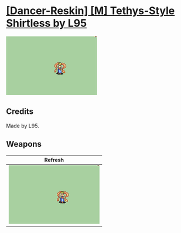 # [\[Dancer-Reskin\] \[M\] Tethys-Style Shirtless by L95](./)

<img src="./8.%20Refresh/Refresh_000.png" alt="[Dancer-Reskin] [M] Tethys-Style Shirtless by L95 standing" />

## Credits

Made by L95.

## Weapons


|Refresh |
|  :---: |
| <img alt="Refresh animation" src="./8.%20Refresh/Refresh.gif" /> |
